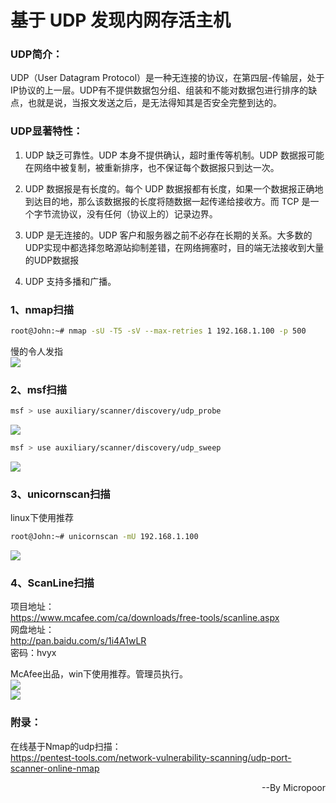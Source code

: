 # 基于 UDP 发现内网存活主机

### UDP简介：
UDP（User Datagram Protocol）是一种无连接的协议，在第四层-传输层，处于IP协议的上一层。UDP有不提供数据包分组、组装和不能对数据包进行排序的缺点，也就是说，当报文发送之后，是无法得知其是否安全完整到达的。

### UDP显著特性：
1. UDP 缺乏可靠性。UDP 本身不提供确认，超时重传等机制。UDP 数据报可能在网络中被复制，被重新排序，也不保证每个数据报只到达一次。  

2. UDP 数据报是有长度的。每个 UDP 数据报都有长度，如果一个数据报正确地到达目的地，那么该数据报的长度将随数据一起传递给接收方。而 TCP 是一个字节流协议，没有任何（协议上的）记录边界。

3. UDP 是无连接的。UDP 客户和服务器之前不必存在长期的关系。大多数的UDP实现中都选择忽略源站抑制差错，在网络拥塞时，目的端无法接收到大量的UDP数据报

4. UDP 支持多播和广播。

### 1、nmap扫描
```bash
root@John:~# nmap -sU -T5 -sV --max-retries 1 192.168.1.100 -p 500
```  
慢的令人发指  
![](media/d72422cf94838311f188ab28855607d8.jpg)

### 2、msf扫描

```bash
msf > use auxiliary/scanner/discovery/udp_probe
```  
![](media/bc1606e0634d5b82b4067bad86f3344a.jpg)  

```bash
msf > use auxiliary/scanner/discovery/udp_sweep
```  
![](media/644ad38c39a0f2bf861b3c623106f48a.jpg)

### 3、unicornscan扫描

linux下使用推荐  
```bash
root@John:~# unicornscan -mU 192.168.1.100
```  
![](media/13b2da3f39b189f06cbef691c8a58b79.jpg)

### 4、ScanLine扫描
项目地址：  
https://www.mcafee.com/ca/downloads/free-tools/scanline.aspx  
网盘地址：  
http://pan.baidu.com/s/1i4A1wLR  
密码：hvyx

McAfee出品，win下使用推荐。管理员执行。  
![](media/d3fdd900da379ed4c465e58fb5db4b46.jpg)  
![](media/08e8b1ff1f1a750224a3e98f3c7bb04e.jpg)  


### 附录：

在线基于Nmap的udp扫描：  
https://pentest-tools.com/network-vulnerability-scanning/udp-port-scanner-online-nmap

<p align="right">--By  Micropoor </p>

